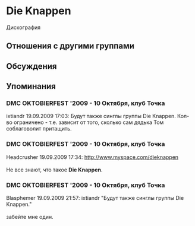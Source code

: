 # Die Knappen

Дискография

## Отношения с другими группами


## Обсуждения


## Упоминания

### DMC OKTOBIERFEST '2009 - 10 Октября, клуб Точка

ixtiandr 19.09.2009 17:03:
Будут также синглы группы Die Knappen. Кол-во ограничено - т.е. зависит от того, сколько сам дядька Том соблаговолит притащить.

### DMC OKTOBIERFEST '2009 - 10 Октября, клуб Точка

Headcrusher 19.09.2009 17:34:
<A HREF="http://www.myspace.com/dieknappen" TARGET="_blank">http://www.myspace.com/dieknappen</A><BR><BR>Не все знают, что такое <B>Die Knappen</B>.

### DMC OKTOBIERFEST '2009 - 10 Октября, клуб Точка

Blasphemer 19.09.2009 21:57:
ixtiandr "Будут также синглы группы Die Knappen."<BR><BR>забейте мне один. 

